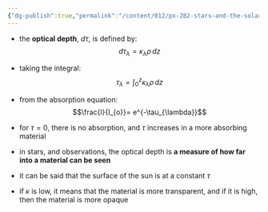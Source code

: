 ```yaml
---
{"dg-publish":true,"permalink":"/content/012/px-282-stars-and-the-solar-system/c-stellar-atmosphere/c5-14-stellar-atmospheres/px-282-c9-optical-depth/","created":"2024-11-25T10:50:32.000+00:00","updated":"2024-11-26T09:38:36.278+00:00"}
---
```


- the **optical depth**, $d\tau$, is defined by: 
$$d\tau_{\lambda}= \kappa_{\lambda} \rho\,dz$$
- taking the integral: 
$$\tau_{\lambda} = \int_{0}^{z} \kappa_{\lambda} \rho\,dz $$
- from the absorption equation: 
$$\frac{I}{I_{o}}= e^{-\tau_{\lambda}}$$
- for $\tau = 0,$ there is no absorption, and $\tau$ increases in a more absorbing material

- in stars, and observations, the optical depth is **a measure of how far into a material can be seen**
- it can be said that the surface of the sun is at a constant $\tau$

- if $\kappa$ is low, it means that the material is more transparent, and if it is high, then the material is more opaque
